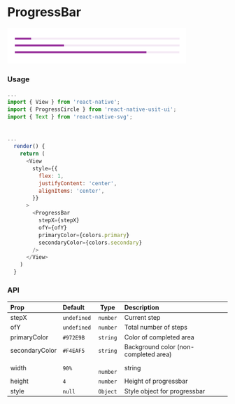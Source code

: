 # ProgressBar

![Screenshot of progressbar](./screenshots/progressBar.png)

### Usage

```js
...
import { View } from 'react-native';
import { ProgressCircle } from 'react-native-usit-ui';
import { Text } from 'react-native-svg';


...
  render() {
    return (
      <View
        style={{
          flex: 1,
          justifyContent: 'center',
          alignItems: 'center',
        }}
      >
        <ProgressBar
          stepX={stepX}
          ofY={ofY}
          primaryColor={colors.primary}
          secondaryColor={colors.secondary}
        />
      </View>
    )
  }
```

### API

| Prop           | Default     | Type                           | Description                           |
| :------------- | :---------- | :----------------------------: | :------------------------------------ |
| stepX          | `undefined` | `number`                       | Current step                          |
| ofY            | `undefined` | `number`                       | Total number of steps                 |
| primaryColor   | `#972E9B`   | `string`                       | Color of completed area               |
| secondaryColor | `#F4EAF5`   | `string`                       | Background color (non-completed area) |
| width          | `90%`       | <code> number | string </code> | Width of progressbar                  |
| height         | `4`         | `number`                       | Height of progressbar                 |
| style          | `null`      | `Object`                       | Style object for progressbar          |